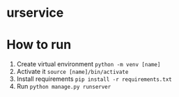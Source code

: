 # urservice
# How to run
1) Create virtual environment
```python -m venv [name]```
2) Activate it
```source [name]/bin/activate```
3) Install requirements
```pip install -r requirements.txt```
4) Run
```python manage.py runserver```
